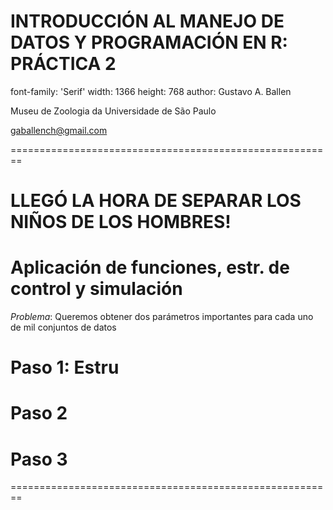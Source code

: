 

INTRODUCCIÓN AL MANEJO DE DATOS Y PROGRAMACIÓN EN R: PRÁCTICA 2
========================================================
font-family: 'Serif'
width: 1366
height: 768
author: Gustavo A. Ballen

Museu de Zoologia da Universidade de São Paulo

gaballench@gmail.com

========================================================
# LLEGÓ LA HORA DE SEPARAR LOS NIÑOS DE LOS HOMBRES!

Aplicación de funciones, estr. de control y simulación
========================================================

_Problema_: Queremos obtener dos parámetros importantes para cada uno de mil conjuntos de datos


Paso 1: Estru
========================================================

Paso 2
========================================================

Paso 3
========================================================


========================================================
